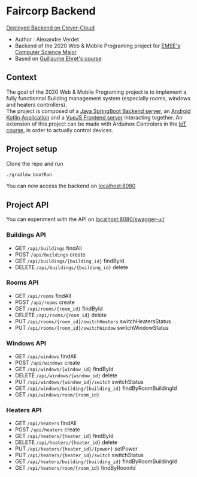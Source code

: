 # Faircorp Backend
[Deployed Backend on Clever-Cloud](https://faircorp-alexandre-verdet.cleverapps.io/)

- Author : Alexandre Verdet
- Backend of the 2020 Web & Mobile Programing project for [EMSE's Computer Science Major](https://ci.mines-stetienne.fr/m-info/wmp/)
- Based on [Guillaume Ehret's course](https://dev-mind.fr/formations.html)

## Context

The goal of the 2020 Web & Mobile Programing project is to implement a fully functionnal Building management system (especially rooms, windows and heaters controllers).\
The project is composed of a [Java SpringBoot Backend server](https://github.com/averdet/faircorp-spring-app), an [Android Kotlin Application](https://github.com/averdet/faircorp-android-app) and a [VueJS Frontend server](https://github.com/averdet/faircorp-vue-app) interacting together. An extension of this project can be made with Arduinos Controlers in the [IoT course](https://ci.mines-stetienne.fr/m-info/iot/), in order to actually control devices.

## Project setup

Clone the repo and run

```bash
./gradlew bootRun
```

You can now access the backend on [localhost:8080](http://localhost:8080)

## Project API

You can experiment with the API on [localhost:8080/swagger-ui/](http://localhost:8080/swagger-ui/)

### Buildings API

- GET `/api/buildings` findAll
- POST `/api/buildings` create
- GET `/api/buildings/{building_id}` findById
- DELETE `/api/buildings/{building_id}` delete

### Rooms API

- GET `/api/rooms` findAll
- POST `/api/rooms` create
- GET `/api/rooms/{room_id}` findById
- DELETE `/api/rooms/{room_id}` delete
- PUT `/api/rooms/{room_id}/switchHeaters` switchHeatersStatus
- PUT `/api/rooms/{room_id}/switchWindow` switchWindowStatus

### Windows API

- GET `/api/windows` findAll
- POST `/api/windows` create
- GET `/api/windows/{window_id}` findById
- DELETE `/api/windows/{window_id}` delete
- PUT `/api/windows/{window_id}/switch` switchStatus
- GET `/api/windows/building/{building_id}` findByRoomBuildingId
- GET `/api/windows/room/{room_id}`

### Heaters API

- GET `/api/heaters` findAll
- POST `/api/heaters` create
- GET `/api/heaters/{heater_id}` findById
- DELETE `/api/heaters/{heater_id}` delete
- PUT `/api/heaters/{heater_id}/{power}` setPower
- PUT `/api/heaters/{heater_id}/switch` switchStatus
- GET `/api/heaters/building/{building_id}` findByRoomBuildingId
- GET `/api/heaters/room/{room_id}` findByRoomId
